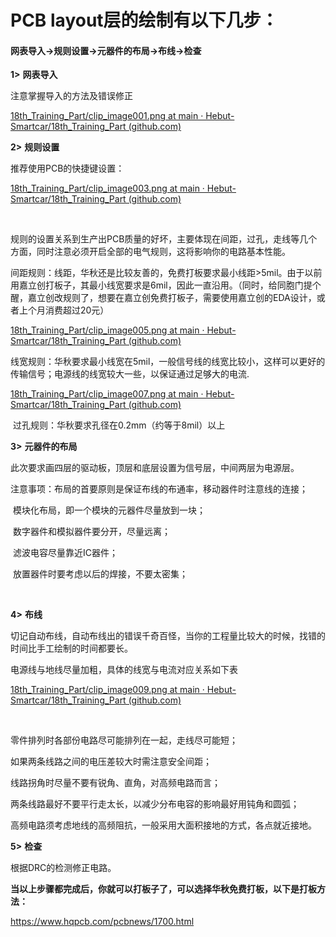 # PCB layout层的绘制有以下几步：

#### 网表导入→规则设置→元器件的布局→布线→检查

**1>** **网表导入**

注意掌握导入的方法及错误修正

[18th_Training_Part/clip_image001.png at main · Hebut-Smartcar/18th_Training_Part (github.com)](https://github.com/Hebut-Smartcar/18th_Training_Part/blob/main/hardware/week4/clip_image001.png)

**2>** **规则设置**

 

推荐使用PCB的快捷键设置：

[18th_Training_Part/clip_image003.png at main · Hebut-Smartcar/18th_Training_Part (github.com)](https://github.com/Hebut-Smartcar/18th_Training_Part/blob/main/hardware/week4/clip_image003.png)

​    

规则的设置关系到生产出PCB质量的好坏，主要体现在间距，过孔，走线等几个方面，同时注意必须开启全部的电气规则，这将影响你的电路基本性能。

间距规则：线距，华秋还是比较友善的，免费打板要求最小线距>5mil。由于以前用嘉立创打板子，其最小线宽要求是6mil，因此一直沿用。（同时，给同胞门提个醒，嘉立创改规则了，想要在嘉立创免费打板子，需要使用嘉立创的EDA设计，或者上个月消费超过20元）

[18th_Training_Part/clip_image005.png at main · Hebut-Smartcar/18th_Training_Part (github.com)](https://github.com/Hebut-Smartcar/18th_Training_Part/blob/main/hardware/week4/clip_image005.png)

​    线宽规则：华秋要求最小线宽在5mil，一般信号线的线宽比较小，这样可以更好的传输信号；电源线的线宽较大一些，以保证通过足够大的电流.

[18th_Training_Part/clip_image007.png at main · Hebut-Smartcar/18th_Training_Part (github.com)](https://github.com/Hebut-Smartcar/18th_Training_Part/blob/main/hardware/week4/clip_image007.png)

​    过孔规则：华秋要求孔径在0.2mm（约等于8mil）以上

**3>** **元器件的布局**

此次要求画四层的驱动板，顶层和底层设置为信号层，中间两层为电源层。

注意事项：布局的首要原则是保证布线的布通率，移动器件时注意线的连接；

​        模块化布局，即一个模块的元器件尽量放到一块；

​        数字器件和模拟器件要分开，尽量远离；

​        滤波电容尽量靠近IC器件；

​     放置器件时要考虑以后的焊接，不要太密集；

​        

**4>** **布线**

切记自动布线，自动布线出的错误千奇百怪，当你的工程量比较大的时候，找错的时间比手工绘制的时间都要长。

电源线与地线尽量加粗，具体的线宽与电流对应关系如下表

 

[18th_Training_Part/clip_image009.png at main · Hebut-Smartcar/18th_Training_Part (github.com)](https://github.com/Hebut-Smartcar/18th_Training_Part/blob/main/hardware/week4/clip_image009.png)

​    

零件排列时各部份电路尽可能排列在一起，走线尽可能短；

如果两条线路之间的电压差较大时需注意安全间距；

线路拐角时尽量不要有锐角、直角，对高频电路而言；

两条线路最好不要平行走太长，以减少分布电容的影响最好用钝角和圆弧；

​    高频电路须考虑地线的高频阻抗，一般采用大面积接地的方式，各点就近接地。

 

**5>** **检查**

根据DRC的检测修正电路。

 

 

**当以上步骤都完成后，你就可以打板子了，可以选择华秋免费打板，以下是打板方法：**

https://www.hqpcb.com/pcbnews/1700.html

